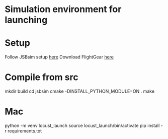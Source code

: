 # Simulation environment for launching

# Setup
Follow JSBsim setup [here](https://github.com/JSBSim-Team/jsbsim)
Download FlightGear [here](https://www.flightgear.org/download/)

# Compile from src
mkdir build
cd jsbsim
cmake -DINSTALL_PYTHON_MODULE=ON .
make

# Mac
python -m venv locust_launch
source locust_launch/bin/activate
pip install -r requirements.txt